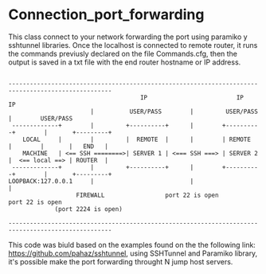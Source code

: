 # Connection_port_forwarding

This class connect to your network forwarding the port using paramiko y sshtunnel libraries. Once the localhost is connected to remote router, it runs the commands previusly declared on the file Commands.cfg, then the output is saved in a txt file with the end router hostname or IP address.

<pre><code>
---------------------------------------------------------------------------------------------------
                                     IP                         IP                          IP    
                       |          USER/PASS        |         USER/PASS          |        USER/PASS 
 -------------+        |         +----------+      |        +----------+        |       +---------+
    LOCAL     |        |         |  REMOTE  |      |        | REMOTE   |        |       |   END   |
    MACHINE   | <== SSH ========>| SERVER 1 | <=== SSH ===> | SERVER 2 |  <== local ==> | ROUTER  |
 -------------+        |         +----------+      |        +----------+        |       +---------+
LOOPBACK:127.0.0.1     |                           |                            |
                   FIREWALL                 port 22 is open               port 22 is open
             (port 2224 is open)

---------------------------------------------------------------------------------------------------
</code></pre>

This code was biuld based on the examples found on the the following link: https://github.com/pahaz/sshtunnel, using SSHTunnel and Paramiko library, it's possible make the port forwarding throught N jump host servers.

